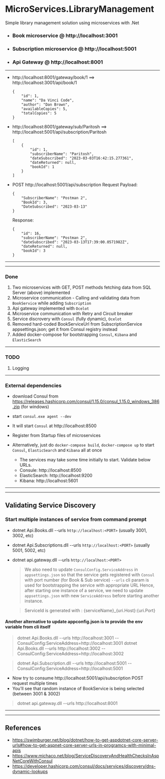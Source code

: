 # MicroServices.LibraryManagement
 Simple library management solution using microservices with .Net


- ### Book microservice @ http://localhost:3001
- ### Subscription microservice @ http://localhost:5001

- ### Api Gateway @ http://localhost:8001

---
- http://localhost:8001/gateway/book/1 ==> http://localhost:3001/api/book/1
    ```
    {
        "id": 1,
        "name": "Da Vinci Code",
        "author": "Dan Brown",
        "availableCopies": 5,
        "totalCopies": 5
    }
    ```
- http://localhost:8001/gateway/sub/Paritosh ==> http://localhost:5001/api/subscription/Paritosh
    ```
    [
        {
            "id": 1,
            "subscriberName": "Paritosh",
            "dateSubscribed": "2023-03-03T16:42:15.277361",
            "dateReturned": null,
            "bookId": 1
        }
    ]
    ```
- POST http://localhost:5001/api/subscription
    Request Payload: 
    ```
    {
        "SubscriberName": "Postman 2",
        "BookId": 3,
        "DateSubscribed": "2023-03-13"
    }
    ```
    Response: 
    ```
    {
        "id": 16,
        "subscriberName": "Postman 2",
        "dateSubscribed": "2023-03-13T17:39:00.0571982Z",
        "dateReturned": null,
        "bookId": 3
    }
    ```
---
---

### Done

1. Two microservices with GET, POST methods fetching data from SQL Server (above) implemented
1. Microservice communication - Calling and validating data from `BookService` while adding `Subscription`
1. Api gateway implemented with `Ocelot`
1. Microservice communication with Retry and Circuit breaker
1. Service discrovery with `Consul` (fully dynamic), `Ocelot`
1. Removed hard-coded BookServiceUrl from SubscriptionService appsettings.json; get it from Consul registry instead
1. Added docker-compose for bootstrapping `Consul`, `Kibana` and `ElasticSearch`

---
### TODO

1. Logging

---

### External dependencies
- download Consul from https://releases.hashicorp.com/consul/1.15.0/consul_1.15.0_windows_386.zip (for windows)
- start `consul.exe agent --dev`
- It will start `Consul` at http://localhost:8500
- Register from Startup files of microservices

- Alternatively, just do `docker-compose build`, `docker-compose up` to start `Consul`, `ElasticSearch` and `Kibana` all at once
  - The services may take some time initially to start. Validate below URLs.
  - Consule: http://localhost:8500
  - ElasticSearch: http://localhost:9200
  - Kibana: http://localhost:5601

---
---

## Validating Service Discovery

### Start multiple instances of service from command prompt
- dotnet Api.Books.dll --urls `http://localhost:<PORT>` (usually 3001, 3002, etc)
- dotnet Api.Subscriptions.dll --urls `http://localhost:<PORT>` (usually 5001, 5002, etc)
- dotnet api.gateway.dll --urls `http://localhost:<PORT>`

    > We also need to update `ConsulConfig.ServiceAddress` in `appsettings.json` so that the service gets registered with `Consul` with port number (for Book & Sub service)
    > `--urls` cli param is used for bootstrapping the service with appropriate URL
    > Hence, after starting one instance of a service, we need to update `appsettings.json` with new `ServiceAddress` before starting another instance.

    > ServiceId is generated with : {serviceName}_{uri.Host}:{uri.Port}

#### Another alternative to update appconfig.json is to provide the env variable from cli itself

> dotnet Api.Books.dll --urls http://localhost:3001 --ConsulConfig:ServiceAddress=http://localhost:3001
> dotnet Api.Books.dll --urls http://localhost:3002 --ConsulConfig:ServiceAddress=http://localhost:3002

> dotnet Api.Subscription.dll --urls http://localhost:5001 --ConsulConfig:ServiceAddress=http://localhost:5001

- Now try to consume http://localhost:5001/api/subscription POST request multiple times
- You'll see that random instance of BookService is being selected (between 3001 & 3002)

> dotnet api.gateway.dll --urls http://localhost:8001

---
---

## References
- https://swimburger.net/blog/dotnet/how-to-get-aspdotnet-core-server-urls#how-to-get-aspnet-core-server-urls-in-programcs-with-minimal-apis
- https://www.michaco.net/blog/ServiceDiscoveryAndHealthChecksInAspNetCoreWithConsul
- https://developer.hashicorp.com/consul/docs/services/discovery/dns-dynamic-lookups
